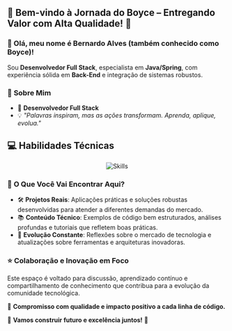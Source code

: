 ## 🚀 Bem-vindo à Jornada do Boyce – Entregando Valor com Alta Qualidade! 👋
### 👋 Olá, meu nome é **Bernardo Alves** (também conhecido como **Boyce**)!
Sou **Desenvolvedor Full Stack**, especialista em **Java/Spring**, com experiência sólida em **Back-End** e integração de sistemas robustos.
### 🧩 **Sobre Mim**
- 💼 **Desenvolvedor Full Stack**
- 💡 _"Palavras inspiram, mas as ações transformam. Aprenda, aplique, evolua."_

## 💻 Habilidades Técnicas

<div align="center">  
  <img src="https://skillicons.dev/icons?i=js,ts,nodejs,nestjs,java,spring,mysql,postgres,cassandra,mongodb,redis,kafka,rabbitmq,git,docker" alt="Skills" />  
</div>

### 🎯 **O Que Você Vai Encontrar Aqui?**
- 🛠️ **Projetos Reais**: Aplicações práticas e soluções robustas desenvolvidas para atender a diferentes demandas do mercado.
- 📚 **Conteúdo Técnico**: Exemplos de código bem estruturados, análises profundas e tutoriais que refletem boas práticas.
- 🚀 **Evolução Constante**: Reflexões sobre o mercado de tecnologia e atualizações sobre ferramentas e arquiteturas inovadoras.

### ⭐ **Colaboração e Inovação em Foco**
Este espaço é voltado para discussão, aprendizado contínuo e compartilhamento de conhecimento que contribua para a evolução da comunidade tecnológica.

💼 **Compromisso com qualidade e impacto positivo a cada linha de código.**

🚀 **Vamos construir futuro e excelência juntos!** 🚀
